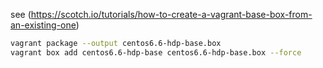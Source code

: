 see (https://scotch.io/tutorials/how-to-create-a-vagrant-base-box-from-an-existing-one)

```bash
vagrant package --output centos6.6-hdp-base.box
vagrant box add centos6.6-hdp-base centos6.6-hdp-base.box --force
```
